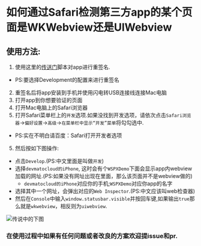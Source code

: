 # 如何通过Safari检测第三方app的某个页面是WKWebview还是UIWebview

## 使用方法:
1. 使用这里的[传送门][aUtoReSiGn]脚本对app进行重签名.
  - PS:要选择Development的配置来进行重签名
2. 重签名后将app安装到手机并使用闪电转USB连接线连接Mac电脑
3. 打开app到你想要验证的页面
4. 打开Mac电脑上的Safari浏览器
4. 打开Safari菜单栏上的`开发`选项.如果没找到开发选项，请依次点击`Safari浏览器`->`偏好设置`->`高级`->`在菜单栏中显示“开发”菜单`将勾勾选中.
  - PS:实在不明白请百度：Safari打开开发者选项
5. 然后按如下图操作:
  - 点击`Develop`.(PS:中文里面是叫做`开发`)
  - 选择`devmatocloud的iPhone`, 这时会有个`WSPXDemo`下面会显示app内webview加载的网址.(PS:如果没有网址出现在里面，那么该页面并不是webview做的)
    - `devmatocloud的iPhone`对应你的手机;`WSPXDemo`对应你app的名字
  - 选择其中一个网址，会弹出对应的`Web Inspector`.(PS:中文应该叫web检查器)
  - 然后在`Console`中输入`window.statusbar.visible`并按回车键,如果输出`true`那么就是`wkwebview`，相反则为`uiwebview`.

![传说中的下图][iswkoui]

### 在使用过程中如果有任何问题或者改良的方案欢迎提issue和pr.

[iswkoui]:https://github.com/MrChens/iOS_Tools/tree/master/isWKoUI/iswkoui.png
[aUtoReSiGn]:https://github.com/MrChens/iOS_Tools/tree/master/autoResign
